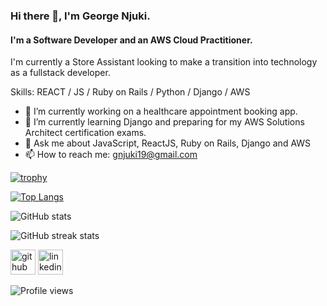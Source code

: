 ### Hi there 👋, I'm George Njuki.
#### I'm a Software Developer and an AWS Cloud Practitioner.
I'm currently a Store Assistant looking to make a transition into technology as a fullstack developer.

Skills: REACT / JS / Ruby on Rails / Python  / Django  / AWS

- 🔭 I’m currently working on a healthcare appointment booking app. 
- 🌱 I’m currently learning Django and preparing for my AWS Solutions Architect certification exams. 
- 💬 Ask me about JavaScript, ReactJS, Ruby on Rails, Django and AWS 
- 📫 How to reach me: gnjuki19@gmail.com 


[![trophy](https://github-profile-trophy.vercel.app/?username=NjukiG)](https://github.com/ryo-ma/github-profile-trophy)

[![Top Langs](https://github-readme-stats.vercel.app/api/top-langs/?username=NjukiG)](https://github.com/anuraghazra/github-readme-stats)

![GitHub stats](https://github-readme-stats.vercel.app/api?username=NjukiG&show_icons=true)  

![GitHub streak stats](https://streak-stats.demolab.com/?user=NjukiG)  

[<img src='https://cdn.jsdelivr.net/npm/simple-icons@3.0.1/icons/github.svg' alt='github' height='40'>](https://github.com/NjukiG)  [<img src='https://cdn.jsdelivr.net/npm/simple-icons@3.0.1/icons/linkedin.svg' alt='linkedin' height='40'>](https://www.linkedin.com/in/george-njuki/)  

![Profile views](https://gpvc.arturio.dev/NjukiG)  
